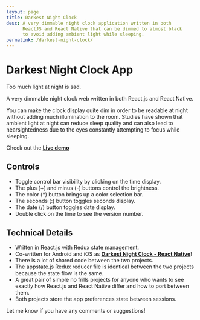 ```yaml
---
layout: page
title: Darkest Night Clock
desc: A very dimmable night clock application written in both
      ReactJS and React Native that can be dimmed to almost black
      to avoid adding ambient light while sleeping.
permalink: /darkest-night-clock/
---
```


# Darkest Night Clock App

Too much light at night is sad.

A very dimmable night clock web written in both React.js and React Native.

You can make the clock display quite dim in order to be readable at night without adding much illumination to the room. Studies have shown that ambient light at night can reduce sleep quality and can also lead to nearsightedness due to the eyes constantly attempting to focus while sleeping.

Check out the __[Live demo](https://johngorman.io/darkest-night-clock/run)__

## Controls

- Toggle control bar visibility by clicking on the time display.
- The plus (+) and minus (-) buttons control the brightness.
- The color (*) button brings up a color selection bar.
- The seconds (:) button toggles seconds display.
- The date (/) button toggles date display.
- Double click on the time to see the version number.

## Technical Details

- Written in React.js with Redux state management.
- Co-written for Android and iOS as __[Darkest Night Clock - React Native](https://github.com/jgorman/darkest-night-clock-react-native)__!
- There is a lot of shared code between the two projects.
- The appstate.js Redux reducer file is identical between the two projects because the state flow is the same.
- A great pair of simple no frills projects for anyone who wants to see exactly how React.js and React Native differ and how to port between them.
- Both projects store the app preferences state between sessions.

Let me know if you have any comments or suggestions!
